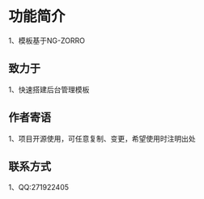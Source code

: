 # 功能简介
1、模板基于NG-ZORRO

## 致力于
1、快速搭建后台管理模板

## 作者寄语
1、项目开源使用，可任意复制、变更，希望使用时注明出处

## 联系方式
1、QQ:271922405